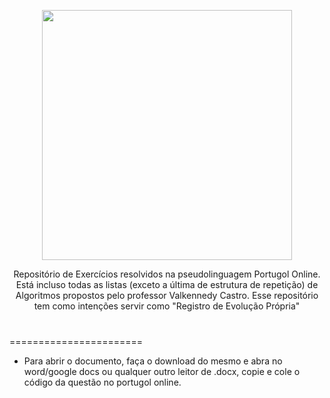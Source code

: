 
<p align="center">
  <img src="https://media.tenor.com/pPKOYQpTO8AAAAAM/monkey-developer.gif" width="400px" />
</p>
  
<p align="center">
  Repositório de Exercícios resolvidos na pseudolinguagem Portugol Online. Está  incluso todas as listas (exceto a última de estrutura de repetição) de Algoritmos propostos pelo professor Valkennedy Castro. Esse repositório tem como intenções servir como "Registro de Evolução Própria"
</p>
 
 
 <h3 style="display: flex; align-items: center;">
  <img src="https://media.tenor.com/1J-n2oBWMa8AAAAj/peepo-brazil.gif" width="1px;" />
</h3>

 =======================
 * Para abrir o documento, faça o download do mesmo e abra no word/google docs ou qualquer outro leitor de .docx, copie e cole o código da questão no portugol online.
   
 
